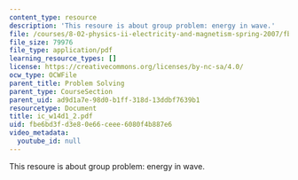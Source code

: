 ```yaml
---
content_type: resource
description: 'This resoure is about group problem: energy in wave.'
file: /courses/8-02-physics-ii-electricity-and-magnetism-spring-2007/fbe6bd3fd3e80e66ceee6080f4b887e6_ic_w14d1_2.pdf
file_size: 79976
file_type: application/pdf
learning_resource_types: []
license: https://creativecommons.org/licenses/by-nc-sa/4.0/
ocw_type: OCWFile
parent_title: Problem Solving
parent_type: CourseSection
parent_uid: ad9d1a7e-98d0-b1ff-318d-13ddbf7639b1
resourcetype: Document
title: ic_w14d1_2.pdf
uid: fbe6bd3f-d3e8-0e66-ceee-6080f4b887e6
video_metadata:
  youtube_id: null
---
```

This resoure is about group problem: energy in wave.